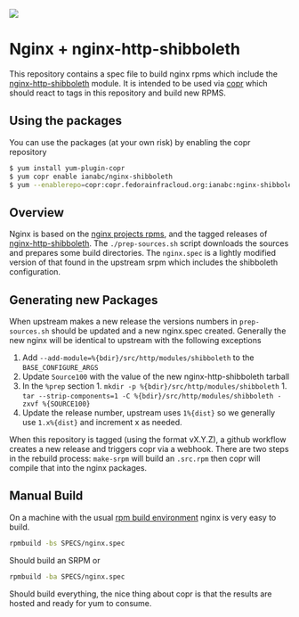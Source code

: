 <a href="https://copr.fedorainfracloud.org/coprs/ianabc/nginx-shibboleth/package/nginx/"><img src="https://copr.fedorainfracloud.org/coprs/ianabc/nginx-shibboleth/package/nginx/status_image/last_build.png" /></a>

# Nginx + nginx-http-shibboleth

This repository contains a spec file to build nginx rpms which include the
[nginx-http-shibboleth](https://github.com/nginx-shib/nginx-http-shibboleth)
module. It is intended to be used via [copr](https://copr.fedorainfracloud.org)
which should react to tags in this repository and build new RPMS. 

## Using the packages

You can use the packages (at your own risk) by enabling the copr repository

```bash
$ yum install yum-plugin-copr
$ yum copr enable ianabc/nginx-shibboleth
$ yum --enablerepo=copr:copr.fedorainfracloud.org:ianabc:nginx-shibboleth install nginx
```

## Overview

Nginx is based on the [nginx projects
rpms](http://nginx.org/en/linux_packages.html#RHEL-CentOS), and the tagged
releases of
[nginx-http-shibboleth](http://github.com/nginx/nginx-http-shibboleth). The
`./prep-sources.sh` script downloads the sources and prepares some build
directories. The `nginx.spec` is a lightly modified version of that found in
the upstream srpm which includes the shibboleth configuration.

## Generating new Packages

When upstream makes a new release the versions numbers in `prep-sources.sh`
should be updated and a new nginx.spec created. Generally the new nginx will be
identical to upstream with the following exceptions

  1. Add `--add-module=%{bdir}/src/http/modules/shibboleth` to the `BASE_CONFIGURE_ARGS`
  1. Update `Source100` with the value of the new nginx-http-shibboleth tarball
  1. In the `%prep` section
    1. `mkdir -p %{bdir}/src/http/modules/shibboleth`
    1. `tar --strip-components=1 -C %{bdir}/src/http/modules/shibboleth -zxvf %{SOURCE100}`
  1. Update the release number, upstream uses `1%{dist}` so we generally use
     `1.x%{dist}` and increment x as needed.

When this repository is tagged (using the format  vX.Y.Z), a github workflow
creates a new release and triggers copr via a webhook. There are two steps in
the rebuild process: `make-srpm` will build an `.src.rpm` then copr will
compile that into the nginx packages.

## Manual Build

On a machine with the usual [rpm build
environment](https://wiki.centos.org/HowTos/SetupRpmBuildEnvironment) nginx is
very easy to build.
```bash
rpmbuild -bs SPECS/nginx.spec
```
Should build an SRPM or 
```bash
rpmbuild -ba SPECS/nginx.spec
```
Should build everything, the nice thing about copr is that the results are
hosted and ready for yum to consume.
